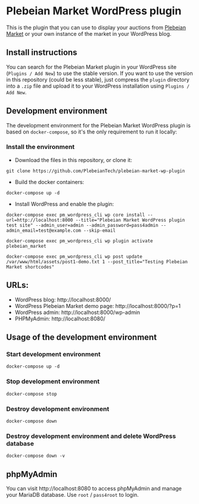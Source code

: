 # Plebeian Market WordPress plugin

This is the plugin that you can use to display your auctions from [Plebeian Market](https://plebeian.market/) or your own instance of the market in your WordPress blog.

## Install instructions

You can search for the Plebeian Market plugin in your WordPress site (`Plugins / Add New`) to use the stable version. If you want to use the version in this repository (could be less stable), just compress the `plugin` directory into a `.zip` file and upload it to your WordPress installation using `Plugins / Add New`.

## Development environment

The development environment for the Plebeian Market WordPress plugin is based on `docker-compose`, so it's the only requirement to run it locally:

### Install the environment

* Download the files in this repository, or clone it:
```
git clone https://github.com/PlebeianTech/plebeian-market-wp-plugin
```

* Build the docker containers:
```
docker-compose up -d
```

* Install WordPress and enable the plugin:
```
docker-compose exec pm_wordpress_cli wp core install --url=http://localhost:8000 --title="Plebeian Market WordPress plugin test site" --admin_user=admin --admin_password=pass4admin --admin_email=test@example.com --skip-email

docker-compose exec pm_wordpress_cli wp plugin activate plebeian_market

docker-compose exec pm_wordpress_cli wp post update /var/www/html/assets/post1-demo.txt 1 --post_title="Testing Plebeian Market shortcodes"
```

## URLs:

* WordPress blog: http://localhost:8000/
* WordPress Plebeian Market demo page: http://localhost:8000/?p=1
* WordPress admin: http://localhost:8000/wp-admin
* PHPMyAdmin: http://localhost:8080/

## Usage of the development environment

### Start development environment

`docker-compose up -d`

### Stop development environment

`docker-compose stop`

### Destroy development environment

`docker-compose down`

### Destroy development environment and delete WordPress database

`docker-compose down -v`

## phpMyAdmin

You can visit http://localhost:8080 to access phpMyAdmin and manage your MariaDB database. Use `root` / `pass4root` to login.